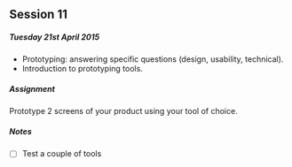 ## Session 11

##### Tuesday 21st April 2015	

* Prototyping: answering specific questions (design, usability, technical).
* Introduction to prototyping tools.	

##### Assignment

Prototype 2 screens of your product using your tool of choice. 

##### Notes

- [ ] Test a couple of tools